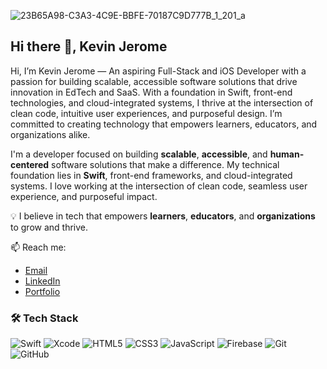 ![23B65A98-C3A3-4C9E-BBFE-70187C9D777B_1_201_a](https://github.com/user-attachments/assets/0b6b6e76-8b6d-417c-a08a-a04bcc62138f)

## Hi there 👋, Kevin Jerome
Hi, I’m Kevin Jerome — An aspiring Full-Stack and iOS Developer with a passion for building scalable, accessible software solutions that drive innovation in EdTech and SaaS. With a foundation in Swift, front-end technologies, and cloud-integrated systems, I thrive at the intersection of clean code, intuitive user experiences, and purposeful design. I’m committed to creating technology that empowers learners, educators, and organizations alike.

I'm a developer focused on building **scalable**, **accessible**, and **human-centered** software solutions that make a difference. My technical foundation lies in **Swift**, front-end frameworks, and cloud-integrated systems. I love working at the intersection of clean code, seamless user experience, and purposeful impact.

💡 I believe in tech that empowers **learners**, **educators**, and **organizations** to grow and thrive.

📫 Reach me:
- [Email](mailto:blade94781kj@gmail.com) 
- [LinkedIn](https://www.linkedin.com/in/kevin-jeromebladekj)
- [Portfolio](https://spiketek241.github.io/Portfolio-Website/)

### 🛠️ Tech Stack
![Swift](https://img.shields.io/badge/Swift-F05138?style=flat&logo=swift&logoColor=white)
![Xcode](https://img.shields.io/badge/Xcode-1575F9?style=flat&logo=xcode&logoColor=white)
![HTML5](https://img.shields.io/badge/HTML5-E34F26?style=flat&logo=html5&logoColor=white)
![CSS3](https://img.shields.io/badge/CSS3-1572B6?style=flat&logo=css3&logoColor=white)
![JavaScript](https://img.shields.io/badge/JavaScript-F7DF1E?style=flat&logo=javascript&logoColor=black)
![Firebase](https://img.shields.io/badge/Firebase-FFCA28?style=flat&logo=firebase&logoColor=black)
![Git](https://img.shields.io/badge/Git-F05032?style=flat&logo=git&logoColor=white)
![GitHub](https://img.shields.io/badge/GitHub-181717?style=flat&logo=github&logoColor=white)
